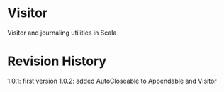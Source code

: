 # Visitor
Visitor and journaling utilities in Scala

Revision History
================

1.0.1: first version 
1.0.2: added AutoCloseable to Appendable and Visitor
